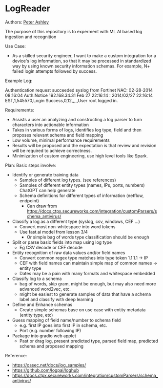 # LogReader

Authors: 
  [Peter Ashley](https://www.linkedin.com/in/petersouleashley/)

The purpose of this repository is to experment with ML AI based log ingestion and recognition

Use Case:
- As a skilled security engineer, I want to make a custom integration for a device's log information, so that it may be processed in standardized way by using known security information schemas. For example, N+ failed login attempts followed by success.

Example Log: 

Authentication request succeeded syslog from Fortinet NAC:
02-28-2014 08:16:04 Auth.Notice 192.168.34.31 Feb 27 22:16:14 : 2014/02/27 22:16:14 EST,1,545570,Login Success,0,12,,,,,User root logged in.

Requirements:
- Assists a user an analyzing and constructing a log parser to turn characters into actionable information
- Takes in various forms of logs, identifies log type, field and then proposes relevant schema and field mapping
- Low volume, minimal performance requirements
- Results will be proposed and the expectation is that review and revision will be required to achieve correctness.
- Minimization of custom engineering, use high level tools like Spark. 

Plan: Basic steps involve:
- Identify or generate training data
  - Samples of different log types. (see references)
  - Samples of different entity types (names, IPs, ports, numbers) ChatGPT can help generate
  - Schema definitions for different types of information (netflow, endpoint)
	- Can draw from https://docs.ctpx.secureworks.com/integration/customParsers/schema_antivirus/
- Classify a log as a different type (syslog, csv, windows, CEF ...)
	- Convert most non-whitespace into word tokens
	- Use fast.ai model from lesson 3/4
		- Or simple bag of words type classification should be enough
- Split or parse basic fields into map using log type
	- Eg CSV decode or CEF decode
- Entity recognition of raw data values and/or field names
	- Convert common regex type matches into type token 1.1.1.1 -> IP
	- CEF with field names can maintain simple map of common names -> entity type
	- Dates may be a pain with many formats and whitespace embedded
- Classify log to a schema
	- bag of words, skip gram, might be enough, but may also need more advanced word2vec, etc.
	- might be easiest to generate samples of data that have a schema label and classify with deep learning
- Define and Enhance schemas
	- Create simple schemas base on use case with entity metadata (entity type, etc)
- Guess mapping of field name/number to schema field
	- e.g. first IP goes into first IP in schema, etc.
	- Port (e.g. number following IP)
- Package into gradio web applet
	- Past or drag log, present predicted type, parsed field map, predicted schema and proposed mapping
	
Reference:
- https://ossec.net/docs/log_samples/
- https://github.com/logpai/loghub
- https://docs.ctpx.secureworks.com/integration/customParsers/schema_antivirus/




  
